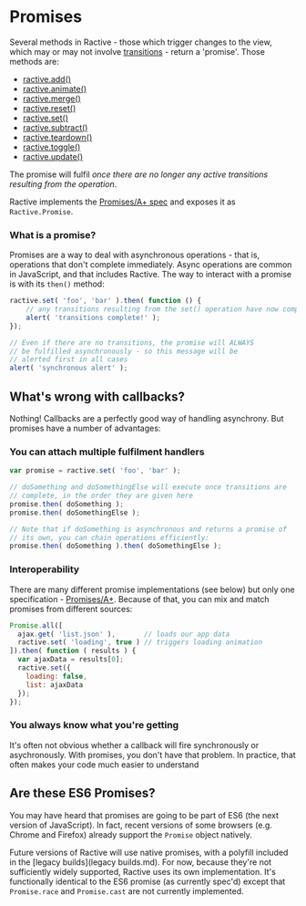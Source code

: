 # Promises


Several methods in Ractive - those which trigger changes to the view, which may or may not involve [transitions](transitions.md) - return a 'promise'. Those methods are:

* [ractive.add()](ractive.add().md)
* [ractive.animate()](ractive.animate().md)
* [ractive.merge()](ractive.merge().md)
* [ractive.reset()](ractive.reset().md)
* [ractive.set()](ractive.set().md)
* [ractive.subtract()](ractive.subtract().md)
* [ractive.teardown()](ractive.teardown().md)
* [ractive.toggle()](ractive.toggle().md)
* [ractive.update()](ractive.update().md)

The promise will fulfil *once there are no longer any active transitions resulting from the operation*.

Ractive implements the [Promises/A+ spec](http://promises-aplus.github.io/promises-spec/) and exposes it as `Ractive.Promise`.


### What is a promise?

Promises are a way to deal with asynchronous operations - that is, operations that don't complete immediately. Async operations are common in JavaScript, and that includes Ractive. The way to interact with a promise is with its `then()` method:

```js
ractive.set( 'foo', 'bar' ).then( function () {
	// any transitions resulting from the set() operation have now completed
	alert( 'transitions complete!' );
});

// Even if there are no transitions, the promise will ALWAYS
// be fulfilled asynchronously - so this message will be
// alerted first in all cases
alert( 'synchronous alert' );
```


## What's wrong with callbacks?

Nothing! Callbacks are a perfectly good way of handling asynchrony. But promises have a number of advantages:

### You can attach multiple fulfilment handlers

```js
var promise = ractive.set( 'foo', 'bar' );

// doSomething and doSomethingElse will execute once transitions are
// complete, in the order they are given here
promise.then( doSomething );
promise.then( doSomethingElse );

// Note that if doSomething is asynchronous and returns a promise of
// its own, you can chain operations efficiently:
promise.then( doSomething ).then( doSomethingElse );
```

### Interoperability

There are many different promise implementations (see below) but only one specification - [Promises/A+](http://promises-aplus.github.io/promises-spec/). Because of that, you can mix and match promises from different sources:

```js
Promise.all([
  ajax.get( 'list.json' ),       // loads our app data
  ractive.set( 'loading', true ) // triggers loading animation
]).then( function ( results ) {
  var ajaxData = results[0];
  ractive.set({
    loading: false,
    list: ajaxData
  });
});
```

### You always know what you're getting

It's often not obvious whether a callback will fire synchronously or asychronously. With promises, you don't have that problem. In practice, that often makes your code much easier to understand


## Are these ES6 Promises?

You may have heard that promises are going to be part of ES6 (the next version of JavaScript). In fact, recent versions of some browsers (e.g. Chrome and Firefox) already support the `Promise` object natively.

Future versions of Ractive will use native promises, with a polyfill included in the [legacy builds](legacy builds.md). For now, because they're not sufficiently widely supported, Ractive uses its own implementation. It's functionally identical to the ES6 promise (as currently spec'd) except that `Promise.race` and `Promise.cast` are not currently implemented.


